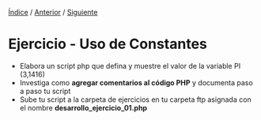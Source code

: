 [Índice](../readme.md) / [Anterior](ejercicio_01.md) / [Siguiente](ejercicio_02.md)
# Ejercicio - Uso de Constantes

- Elabora un script php que defina y muestre el valor de la variable PI (3,1416)
- Investiga como **agregar comentarios al código PHP** y documenta paso a paso tu script
- Sube tu script a la carpeta de ejercicios en tu carpeta ftp asignada con el nombre **desarrollo_ejercicio_01.php**

